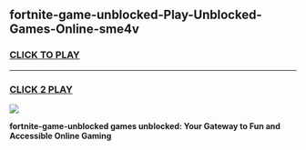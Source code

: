 
## fortnite-game-unblocked-Play-Unblocked-Games-Online-sme4v
<h3>
<a href="https://premium76.site?title=fortnite-game-unblocked&ref=25A">CLICK TO PLAY</a></h3>
<hr>

<h3>
<a href="https://premium76.site?title=fortnite-game-unblocked&ref=25A">CLICK 2 PLAY</a>
  
</h3>

<a href="https://premium76.site?title=fortnite-game-unblocked&ref=25A"><img src="https://clearcache.store/games.png"></a>


**fortnite-game-unblocked games unblocked: Your Gateway to Fun and Accessible Online Gaming**
